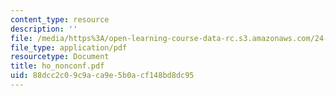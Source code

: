 ```yaml
---
content_type: resource
description: ''
file: /media/https%3A/open-learning-course-data-rc.s3.amazonaws.com/24-951-introduction-to-syntax-fall-2003/88dcc2c09c9aca9e5b0acf148bd8dc95_ho_nonconf.pdf
file_type: application/pdf
resourcetype: Document
title: ho_nonconf.pdf
uid: 88dcc2c0-9c9a-ca9e-5b0a-cf148bd8dc95
---
```

